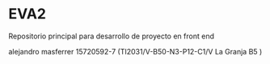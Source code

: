 # EVA2
Repositorio principal para desarrollo de proyecto en front end

alejandro masferrer
15720592-7
(TI2031/V-B50-N3-P12-C1/V La Granja B5 )
